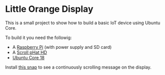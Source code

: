 # Little Orange Display

This is a small project to show how to build a basic IoT device using
Ubuntu Core.

To build it you need the followig:
- A [Raspberry Pi](https://www.raspberrypi.org/products/raspberry-pi-3-model-a-plus/) (with power supply and SD card)
- A [Scroll pHat HD](https://shop.pimoroni.com/products/scroll-phat-hd)
- [Ubuntu Core 18](https://www.ubuntu.com/download/iot/raspberry-pi-2-3)

Install [this snap](https://snapcraft.io/little-orange-display) to see a continuously scrolling message on the display.

